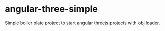 # angular-three-simple

Simple boiler plate project to start angular threejs projects with obj loader.
